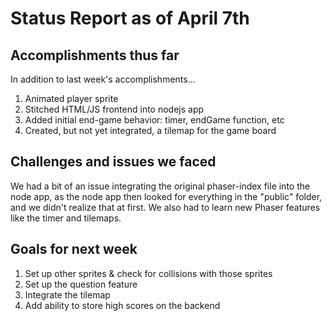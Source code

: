 # Status Report as of April 7th


## Accomplishments thus far

In addition to last week's accomplishments...

1. Animated player sprite
2. Stitched HTML/JS frontend into nodejs app
3. Added initial end-game behavior: timer, endGame function, etc
4. Created, but not yet integrated, a tilemap for the game board

## Challenges and issues we faced

We had a bit of an issue integrating the original phaser-index file into the node app, as the node app then looked for everything in the "public" folder, and we didn't realize that at first. We also had to learn new Phaser features like the timer and tilemaps.

## Goals for next week
1. Set up other sprites & check for collisions with those sprites
2. Set up the question feature
3. Integrate the tilemap
4. Add ability to store high scores on the backend

